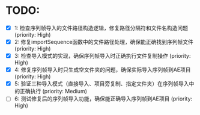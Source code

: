 # TODO:

- [x] 1: 检查序列帧导入的文件路径构造逻辑，修复路径分隔符和文件名构造问题 (priority: High)
- [x] 2: 修复importSequence函数中的文件路径处理，确保能正确找到序列帧文件 (priority: High)
- [x] 3: 检查导入模式的实现，确保序列帧导入时正确执行文件复制操作 (priority: High)
- [x] 4: 修复序列帧导入时只生成空文件夹的问题，确保实际导入序列帧到AE项目 (priority: High)
- [x] 5: 验证三种导入模式（直接导入、项目旁复制、指定文件夹）在序列帧导入中的正确执行 (priority: Medium)
- [ ] 6: 测试修复后的序列帧导入功能，确保能正确导入序列帧到AE项目 (priority: High)
